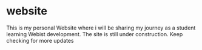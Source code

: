 # website
This is my personal Website where i will be sharing my journey as a student learning Webist development. The site is still under construction. Keep checking for more updates
